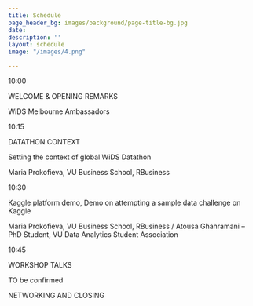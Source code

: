 ```yaml
---
title: Schedule
page_header_bg: images/background/page-title-bg.jpg
date: 
description: ''
layout: schedule
image: "/images/4.png"

---
```

10:00

WELCOME & OPENING REMARKS

WiDS Melbourne Ambassadors

10:15

DATATHON CONTEXT

Setting the context of global WiDS Datathon

Maria Prokofieva, VU Business School, RBusiness

10:30

Kaggle platform demo, Demo on attempting a sample data challenge on Kaggle

Maria Prokofieva, VU Business School, RBusiness / Atousa Ghahramani – PhD Student, VU Data Analytics Student Association

10:45

WORKSHOP TALKS

TO be confirmed

NETWORKING AND CLOSING